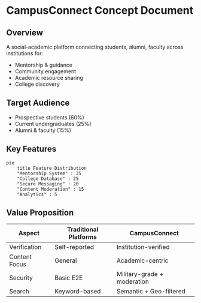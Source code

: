# CampusConnect Concept Document

## Overview
A social-academic platform connecting students, alumni, faculty across institutions for:
- Mentorship & guidance
- Community engagement
- Academic resource sharing
- College discovery

## Target Audience
- Prospective students (60%)
- Current undergraduates (25%)
- Alumni & faculty (15%)

## Key Features
```mermaid
pie
    title Feature Distribution
    "Mentorship System" : 35
    "College Database" : 25
    "Secure Messaging" : 20
    "Content Moderation" : 15
    "Analytics" : 5
```

## Value Proposition
| Aspect | Traditional Platforms | CampusConnect |
|--------|-----------------------|---------------|
| Verification | Self-reported | Institution-verified |
| Content Focus | General | Academic-centric |
| Security | Basic E2E | Military-grade + moderation |
| Search | Keyword-based | Semantic + Geo-filtered | 